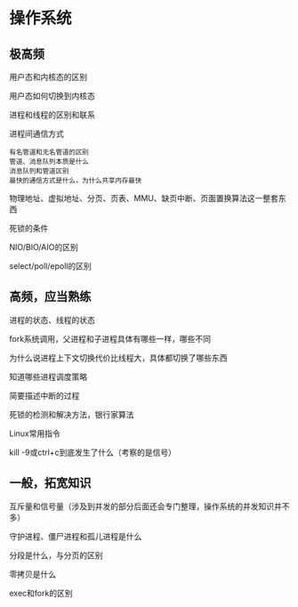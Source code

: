 # 操作系统
## 极高频
用户态和内核态的区别

用户态如何切换到内核态

进程和线程的区别和联系

进程间通信方式

    有名管道和无名管道的区别
    管道、消息队列本质是什么
    消息队列和管道区别
    最快的通信方式是什么，为什么共享内存最快
    
物理地址、虚拟地址、分页、页表、MMU、缺页中断、页面置换算法这一整套东西

死锁的条件

NIO/BIO/AIO的区别

select/poll/epoll的区别

## 高频，应当熟练

进程的状态、线程的状态

fork系统调用，父进程和子进程具体有哪些一样，哪些不同

为什么说进程上下文切换代价比线程大，具体都切换了哪些东西

知道哪些进程调度策略

简要描述中断的过程

死锁的检测和解决方法，银行家算法

Linux常用指令

kill -9或ctrl+c到底发生了什么（考察的是信号）

## 一般，拓宽知识

互斥量和信号量（涉及到并发的部分后面还会专门整理，操作系统的并发知识并不多）

守护进程、僵尸进程和孤儿进程是什么

分段是什么，与分页的区别

零拷贝是什么

exec和fork的区别
